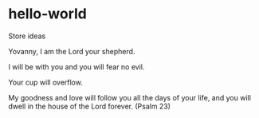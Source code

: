# hello-world
Store ideas

Yovanny, I am the Lord your shepherd.

I will be with you and you will fear no evil. 

Your cup will overflow.

My goodness and love will follow you all the days of your life,
and you will dwell in the house of the Lord forever. (Psalm 23)
